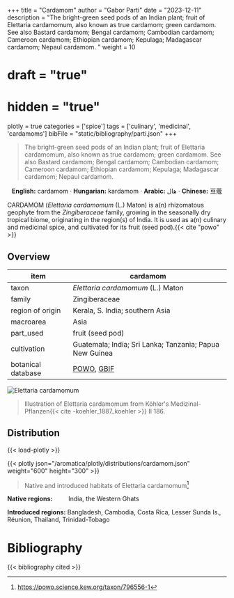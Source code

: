 +++
title = "Cardamom"
author = "Gabor Parti"
date = "2023-12-11"
description = "The bright-green seed pods of an Indian plant; fruit of Elettaria cardamomum, also known as true cardamom; green cardamom. See also Bastard cardamom; Bengal cardamom; Cambodian cardamom; Cameroon cardamom; Ethiopian cardamom; Kepulaga; Madagascar cardamom; Nepaul cardamom. "
weight = 10
# draft = "true"
# hidden = "true"
plotly = true
categories = ['spice']
tags = ['culinary', 'medicinal', 'cardamoms']
bibFile = "static/bibliography/parti.json"
+++

>The bright-green seed pods of an Indian plant; fruit of Elettaria cardamomum, also known as true cardamom; green cardamom. See also Bastard cardamom; Bengal cardamom; Cambodian cardamom; Cameroon cardamom; Ethiopian cardamom; Kepulaga; Madagascar cardamom; Nepaul cardamom.  [<i class="fab fa-wikipedia-w"></i>](https://en.wikipedia.org/wiki/Cardamom)



<center>

**English:** cardamom · **Hungarian:** kardamom · **Arabic:** <span class="arabic-text" dir="rtl">هال</span> · **Chinese:** <span class="traditional-chinese-text">豆蔻</span>

</center>

CARDAMOM (*Elettaria cardamomum* (L.) Maton) is a(n) rhizomatous geophyte from the *Zingiberaceae* family, growing in the seasonally dry tropical biome, originating in the region(s) of India. It is used as a(n) culinary and medicinal spice, and cultivated for its fruit (seed pod).{{< cite "powo" >}}

## Overview

|       item       |                                             cardamom                                            |
|------------------|-------------------------------------------------------------------------------------------------|
|       taxon      |                                *Elettaria cardamomum* (L.) Maton                                |
|      family      |                                          Zingiberaceae                                          |
| region of origin |                                 Kerala, S. India; southern Asia                                 |
|     macroarea    |                                               Asia                                              |
|     part_used    |                                         fruit (seed pod)                                        |
|    cultivation   |                     Guatemala; India; Sri Lanka; Tanzania; Papua New Guinea                     |
|botanical database|[POWO](https://powo.science.kew.org/taxon/796556-1), [GBIF](https://www.gbif.org/species/2759871)|

![Elettaria cardamomum](/images/illustrations/cardamom.png?width=40rem "Illustration of Elettaria cardamomum from Köhler's Medizinal-Pflanzen")

>Illustration of Elettaria cardamomum from Köhler's Medizinal-Pflanzen{{< cite -koehler_1887_koehler >}} II 186.

## Distribution

{{< load-plotly >}}

{{< plotly json="/aromatica/plotly/distributions/cardamom.json" weight="600" height="300" >}}

>Native and introduced habitats of Elettaria cardamomum[^powo]

[^powo]: https://powo.science.kew.org/taxon/796556-1

<p style="text-align:left;">

**Native regions:** &ensp; &ensp; &ensp; India, the Western Ghats

**Introduced regions:** Bangladesh, Cambodia, Costa Rica, Lesser Sunda Is., Réunion, Thailand, Trinidad-Tobago

</p>



# Bibliography

{{< bibliography cited >}}

